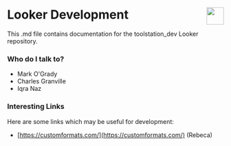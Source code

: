 <h1>Looker Development <img style="color: #ffffff;float: right;height: 40px;" src="https://www.toolstation.com/img/toolstation.svg"></h1>
This .md file contains documentation for the toolstation_dev Looker repository.

### Who do I talk to? ###

- Mark O'Grady
- Charles Granville
- Iqra Naz

### Interesting Links ###

Here are some links which may be useful for development:
- [https://customformats.com/](https://customformats.com/) (Rebeca)
